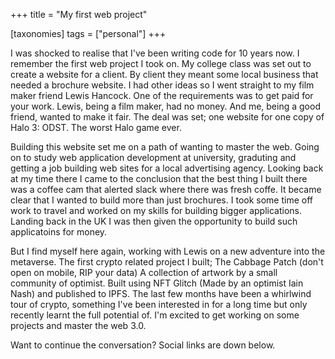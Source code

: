 +++
title = "My first web project"

[taxonomies]
tags = ["personal"]
+++

I was shocked to realise that I've been writing code for 10 years now. I remember the first web project I took on. My college class was set out to create a website for a client. By client they meant some local business that needed a brochure website. I had other ideas so I went straight to my film maker friend Lewis Hancock. One of the requirements was to get paid for your work. Lewis, being a film maker, had no money. And me, being a good friend, wanted to make it fair. The deal was set; one website for one copy of Halo 3: ODST. The worst Halo game ever.
<!-- more -->

Building this website set me on a path of wanting to master the web. Going on to study web application development at university, graduting and getting a job building web sites for a local advertising agency. Looking back at my time there I came to the conclusion that the best thing I built there was a coffee cam that alerted slack where there was fresh coffe. It became clear that I wanted to build more than just brochures. I took some time off work to travel and worked on my skills for building bigger applications. Landing back in the UK I was then given the opportunity to build such applicatoins for money.

But I find myself here again, working with Lewis on a new adventure into the metaverse. The first crypto related project I built; The Cabbage Patch (don't open on mobile, RIP your data) A collection of artwork by a small community of optimist. Built using NFT Glitch (Made by an optimist Iain Nash) and published to IPFS. The last few months have been a whirlwind tour of crypto, something I've been interested in for a long time but only recently learnt the full potential of. I'm excited to get working on some projects and master the web 3.0.

Want to continue the conversation? Social links are down below.
